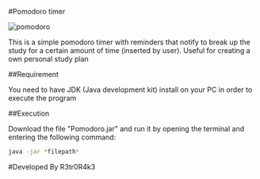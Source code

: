 #Pomodoro timer

![pomodoro](https://user-images.githubusercontent.com/94828984/231502396-62689983-928c-432f-bee1-ff64f723b864.png)

This is a simple pomodoro timer with reminders that notify to break up the study for a certain amount of time (inserted by user). Useful for creating a own personal
study plan

##Requirement

You need to have JDK (Java development kit) install on your PC in order to execute the program

##Execution

Download the file "Pomodoro.jar" and run it by opening the terminal and entering the following command:

```bash
java -jar *filepath*
```

#Developed By R3tr0R4k3
